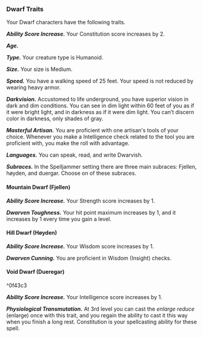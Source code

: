 
### Dwarf Traits
Your Dwarf characters have the following traits.

***Ability Score Increase.***
Your Constitution score increases by 2.

***Age.***


***Type.***
Your creature type is Humanoid.

***Size.***
Your size is Medium.

***Speed.***
You have a walking speed of 25 feet. Your speed is not reduced by wearing heavy armor.

***Darkvision.***
Accustomed to life underground, you have superior vision in dark and dim conditions. You can see in dim light within 60 feet of you as if it were bright light, and in darkness as if it were dim light. You can’t discern color in darkness, only shades of gray.

***Masterful Artisan.***
You are proficient with one artisan's tools of your choice. Whenever you make a Intelligence check related to the tool you are proficient with, you make the roll with advantage.

***Languages.***
You can speak, read, and write Dwarvish.

***Subraces.***
In the Spelljammer setting there are three main subraces: Fjellen, høyden, and duergar. Choose on of these subraces.


#### Mountain Dwarf (Fjellen)


***Ability Score Increase.***
Your Strength score increases by 1.

***Dwarven Toughness.***
Your hit point maximum increases by 1, and it increases by 1 every time you gain a level.



#### Hill Dwarf (Høyden)


***Ability Score Increase.***
Your Wisdom score increases by 1.

***Dwarven Cunning.***
You are proficient in Wisdom (Insight) checks.



#### Void Dwarf (Dueregar)

^0f43c3



***Ability Score Increase.***
Your Intelligence score increases by 1.

***Physiological Transmutation.***
At 3rd level you can cast the *enlarge reduce* (enlarge) once with this trait, and you regain the ability to cast it this way when you finish a long rest. Constitution is your spellcasting ability for these spell.
